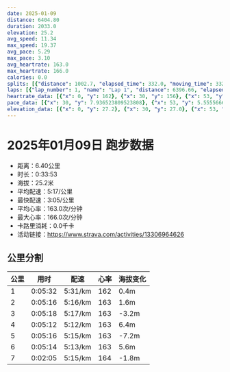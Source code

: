 ```yaml
---
date: 2025-01-09
distance: 6404.80
duration: 2033.0
elevation: 25.2
avg_speed: 11.34
max_speed: 19.37
avg_pace: 5.29
max_pace: 3.10
avg_heartrate: 163.0
max_heartrate: 166.0
calories: 0.0
splits: [{"distance": 1002.7, "elapsed_time": 332.0, "moving_time": 332.0, "average_speed": 3.02, "pace": 5.518774834437085, "average_heartrate": 162.53658536585365, "elevation_difference": 0.4, "split_number": 1}, {"distance": 997.3, "elapsed_time": 316.0, "moving_time": 316.0, "average_speed": 3.16, "pace": 5.274272151898733, "average_heartrate": 163.0, "elevation_difference": 1.6, "split_number": 2}, {"distance": 1001.7, "elapsed_time": 318.0, "moving_time": 318.0, "average_speed": 3.15, "pace": 5.291015873015873, "average_heartrate": 163.0, "elevation_difference": -3.2, "split_number": 3}, {"distance": 998.3, "elapsed_time": 312.0, "moving_time": 312.0, "average_speed": 3.2, "pace": 5.208343749999999, "average_heartrate": 163.0, "elevation_difference": 6.4, "split_number": 4}, {"distance": 1000.8, "elapsed_time": 316.0, "moving_time": 316.0, "average_speed": 3.17, "pace": 5.2576340694006305, "average_heartrate": 163.0, "elevation_difference": -7.2, "split_number": 5}, {"distance": 1000.2, "elapsed_time": 314.0, "moving_time": 314.0, "average_speed": 3.19, "pace": 5.224670846394984, "average_heartrate": 163.0, "elevation_difference": 5.6, "split_number": 6}, {"distance": 395.7, "elapsed_time": 128.0, "moving_time": 125.0, "average_speed": 3.17, "pace": 5.2576340694006305, "average_heartrate": 164.44, "elevation_difference": -1.8, "split_number": 7}]
laps: [{"lap_number": 1, "name": "Lap 1", "distance": 6396.66, "elapsed_time": 2035.0, "moving_time": 2035.0, "average_speed": 3.14, "pace": 5.307866242038216, "average_heartrate": 163.01, "max_heartrate": 166, "start_date": "2025-01-09 19:20:44+00:00", "elevation_difference": 25.2}]
heartrate_data: [{"x": 0, "y": 162}, {"x": 30, "y": 156}, {"x": 53, "y": 163}, {"x": 74, "y": 163}, {"x": 96, "y": 163}, {"x": 116, "y": 163}, {"x": 136, "y": 163}, {"x": 154, "y": 163}, {"x": 173, "y": 163}, {"x": 194, "y": 163}, {"x": 214, "y": 163}, {"x": 236, "y": 163}, {"x": 255, "y": 163}, {"x": 275, "y": 163}, {"x": 298, "y": 163}, {"x": 319, "y": 163}, {"x": 339, "y": 163}, {"x": 359, "y": 163}, {"x": 379, "y": 163}, {"x": 400, "y": 163}, {"x": 420, "y": 163}, {"x": 440, "y": 163}, {"x": 462, "y": 163}, {"x": 485, "y": 163}, {"x": 504, "y": 163}, {"x": 524, "y": 163}, {"x": 543, "y": 163}, {"x": 563, "y": 163}, {"x": 583, "y": 163}, {"x": 602, "y": 163}, {"x": 622, "y": 163}, {"x": 644, "y": 163}, {"x": 664, "y": 163}, {"x": 685, "y": 163}, {"x": 704, "y": 163}, {"x": 725, "y": 163}, {"x": 745, "y": 163}, {"x": 764, "y": 163}, {"x": 785, "y": 163}, {"x": 805, "y": 163}, {"x": 825, "y": 163}, {"x": 845, "y": 163}, {"x": 866, "y": 163}, {"x": 886, "y": 163}, {"x": 906, "y": 163}, {"x": 926, "y": 163}, {"x": 946, "y": 163}, {"x": 968, "y": 163}, {"x": 987, "y": 163}, {"x": 1008, "y": 163}, {"x": 1027, "y": 163}, {"x": 1047, "y": 163}, {"x": 1068, "y": 163}, {"x": 1088, "y": 163}, {"x": 1108, "y": 163}, {"x": 1129, "y": 163}, {"x": 1150, "y": 163}, {"x": 1170, "y": 163}, {"x": 1189, "y": 163}, {"x": 1209, "y": 163}, {"x": 1229, "y": 163}, {"x": 1249, "y": 163}, {"x": 1269, "y": 163}, {"x": 1287, "y": 163}, {"x": 1309, "y": 163}, {"x": 1329, "y": 163}, {"x": 1349, "y": 163}, {"x": 1369, "y": 163}, {"x": 1389, "y": 163}, {"x": 1408, "y": 163}, {"x": 1428, "y": 163}, {"x": 1449, "y": 163}, {"x": 1469, "y": 163}, {"x": 1490, "y": 163}, {"x": 1510, "y": 163}, {"x": 1532, "y": 163}, {"x": 1551, "y": 163}, {"x": 1572, "y": 163}, {"x": 1592, "y": 163}, {"x": 1613, "y": 163}, {"x": 1634, "y": 163}, {"x": 1655, "y": 163}, {"x": 1675, "y": 163}, {"x": 1695, "y": 163}, {"x": 1715, "y": 163}, {"x": 1734, "y": 163}, {"x": 1754, "y": 163}, {"x": 1774, "y": 163}, {"x": 1796, "y": 163}, {"x": 1815, "y": 163}, {"x": 1835, "y": 163}, {"x": 1854, "y": 163}, {"x": 1873, "y": 163}, {"x": 1893, "y": 163}, {"x": 1913, "y": 163}, {"x": 1933, "y": 163}, {"x": 1953, "y": 166}, {"x": 1974, "y": 165}, {"x": 1994, "y": 165}, {"x": 2013, "y": 165}]
pace_data: [{"x": 30, "y": 7.936523809523808}, {"x": 53, "y": 5.5555666666666665}, {"x": 74, "y": 5.341891025641025}, {"x": 96, "y": 6.587628458498024}, {"x": 116, "y": 5.19697536638603}, {"x": 136, "y": 4.761914285714285}, {"x": 154, "y": 3.6549780701754386}, {"x": 173, "y": 5.827517482517482}, {"x": 194, "y": 4.901970588235294}, {"x": 214, "y": 5.144043209876543}, {"x": 236, "y": 5.208343749999999}, {"x": 255, "y": 5.241100628930817}, {"x": 275, "y": 4.664623565631122}, {"x": 298, "y": 5.592852348993288}, {"x": 319, "y": 4.94560830860534}, {"x": 339, "y": 5.341891025641025}, {"x": 359, "y": 5.376354838709677}, {"x": 379, "y": 5.144043209876543}, {"x": 400, "y": 5.241100628930817}, {"x": 420, "y": 5.144043209876543}, {"x": 440, "y": 4.901970588235294}, {"x": 462, "y": 5.813289152424137}, {"x": 485, "y": 6.59544914918876}, {"x": 504, "y": 4.7524094667807235}, {"x": 524, "y": 5.175993788819875}, {"x": 543, "y": 5.307866242038216}, {"x": 563, "y": 5.252663094862905}, {"x": 583, "y": 5.329932842980493}, {"x": 602, "y": 5.020090361445783}, {"x": 622, "y": 4.620654283337953}, {"x": 644, "y": 6.20271678451805}, {"x": 664, "y": 5.175993788819875}, {"x": 685, "y": 6.528280454367411}, {"x": 704, "y": 5.112484662576687}, {"x": 725, "y": 6.329927838966958}, {"x": 745, "y": 5.451979064442264}, {"x": 764, "y": 5.081310975609756}, {"x": 785, "y": 5.937548984681154}, {"x": 805, "y": 4.9900299401197605}, {"x": 825, "y": 5.579745564111148}, {"x": 845, "y": 6.528280454367411}, {"x": 866, "y": 6.282208820203542}, {"x": 886, "y": 5.477062109760104}, {"x": 906, "y": 4.646417619180373}, {"x": 926, "y": 7.162311989686291}, {"x": 946, "y": 4.761914285714285}, {"x": 968, "y": 5.359067524115756}, {"x": 987, "y": 4.9900299401197605}, {"x": 1008, "y": 5.592852348993288}, {"x": 1027, "y": 5.655480149304377}, {"x": 1047, "y": 4.920785355772069}, {"x": 1068, "y": 5.208343749999999}, {"x": 1088, "y": 4.95001485001485}, {"x": 1108, "y": 5.592852348993288}, {"x": 1129, "y": 6.127463235294117}, {"x": 1150, "y": 5.537109634551495}, {"x": 1170, "y": 5.030697253244792}, {"x": 1189, "y": 4.8072396884914905}, {"x": 1209, "y": 5.518774834437085}, {"x": 1229, "y": 5.070489808335869}, {"x": 1249, "y": 4.789281609195402}, {"x": 1269, "y": 4.960327380952381}, {"x": 1287, "y": 5.175993788819875}, {"x": 1309, "y": 5.359067524115756}, {"x": 1329, "y": 4.960327380952381}, {"x": 1349, "y": 5.175993788819875}, {"x": 1369, "y": 4.873304093567251}, {"x": 1389, "y": 5.101530456075911}, {"x": 1408, "y": 5.144043209876543}, {"x": 1428, "y": 4.9900299401197605}, {"x": 1449, "y": 4.873304093567251}, {"x": 1469, "y": 4.930976331360947}, {"x": 1490, "y": 5.175993788819875}, {"x": 1510, "y": 5.307866242038216}, {"x": 1532, "y": 5.144043209876543}, {"x": 1551, "y": 4.761914285714285}, {"x": 1572, "y": 5.341891025641025}, {"x": 1592, "y": 5.274272151898733}, {"x": 1613, "y": 5.446633986928104}, {"x": 1634, "y": 4.920785355772069}, {"x": 1655, "y": 5.307866242038216}, {"x": 1675, "y": 5.030697253244792}, {"x": 1695, "y": 5.020090361445783}, {"x": 1715, "y": 5.274272151898733}, {"x": 1734, "y": 4.901970588235294}, {"x": 1754, "y": 4.960327380952381}, {"x": 1774, "y": 5.376354838709677}, {"x": 1796, "y": 4.816965317919075}, {"x": 1815, "y": 5.274272151898733}, {"x": 1835, "y": 5.144043209876543}, {"x": 1854, "y": 4.578763736263736}, {"x": 1873, "y": 5.096850152905199}, {"x": 1893, "y": 4.761914285714285}, {"x": 1913, "y": 4.816965317919075}, {"x": 1933, "y": 5.376354838709677}, {"x": 1953, "y": 5.123486012911158}, {"x": 1974, "y": 5.952392857142857}, {"x": 1994, "y": 5.144043209876543}, {"x": 2013, "y": 4.734857954545454}]
elevation_data: [{"x": 0, "y": 27.2}, {"x": 30, "y": 27.0}, {"x": 53, "y": 27.0}, {"x": 74, "y": 26.8}, {"x": 96, "y": 26.8}, {"x": 116, "y": 26.8}, {"x": 136, "y": 27.0}, {"x": 154, "y": 27.0}, {"x": 173, "y": 26.2}, {"x": 194, "y": 25.0}, {"x": 214, "y": 25.2}, {"x": 236, "y": 25.0}, {"x": 255, "y": 24.6}, {"x": 275, "y": 25.0}, {"x": 298, "y": 26.2}, {"x": 319, "y": 27.0}, {"x": 339, "y": 27.8}, {"x": 359, "y": 29.0}, {"x": 379, "y": 30.2}, {"x": 400, "y": 31.2}, {"x": 420, "y": 31.6}, {"x": 440, "y": 32.0}, {"x": 462, "y": 32.8}, {"x": 485, "y": 32.8}, {"x": 504, "y": 31.8}, {"x": 524, "y": 31.6}, {"x": 543, "y": 31.4}, {"x": 563, "y": 31.0}, {"x": 583, "y": 31.0}, {"x": 602, "y": 31.2}, {"x": 622, "y": 30.8}, {"x": 644, "y": 29.4}, {"x": 664, "y": 28.8}, {"x": 685, "y": 28.2}, {"x": 704, "y": 27.6}, {"x": 725, "y": 27.0}, {"x": 745, "y": 26.8}, {"x": 764, "y": 27.0}, {"x": 785, "y": 27.2}, {"x": 805, "y": 27.0}, {"x": 825, "y": 26.8}, {"x": 845, "y": 25.6}, {"x": 866, "y": 24.2}, {"x": 886, "y": 25.0}, {"x": 906, "y": 25.2}, {"x": 926, "y": 25.0}, {"x": 946, "y": 25.0}, {"x": 968, "y": 26.0}, {"x": 987, "y": 27.0}, {"x": 1008, "y": 27.6}, {"x": 1027, "y": 28.8}, {"x": 1047, "y": 30.0}, {"x": 1068, "y": 31.0}, {"x": 1088, "y": 31.2}, {"x": 1108, "y": 31.8}, {"x": 1129, "y": 33.0}, {"x": 1150, "y": 32.8}, {"x": 1170, "y": 31.8}, {"x": 1189, "y": 31.6}, {"x": 1209, "y": 31.4}, {"x": 1229, "y": 31.4}, {"x": 1249, "y": 31.4}, {"x": 1269, "y": 32.0}, {"x": 1287, "y": 32.2}, {"x": 1309, "y": 30.0}, {"x": 1329, "y": 28.6}, {"x": 1349, "y": 28.2}, {"x": 1369, "y": 27.6}, {"x": 1389, "y": 27.0}, {"x": 1408, "y": 27.2}, {"x": 1428, "y": 27.4}, {"x": 1449, "y": 27.4}, {"x": 1469, "y": 27.2}, {"x": 1490, "y": 26.8}, {"x": 1510, "y": 26.4}, {"x": 1532, "y": 25.6}, {"x": 1551, "y": 25.4}, {"x": 1572, "y": 25.0}, {"x": 1592, "y": 25.0}, {"x": 1613, "y": 25.2}, {"x": 1634, "y": 26.0}, {"x": 1655, "y": 26.8}, {"x": 1675, "y": 28.0}, {"x": 1695, "y": 28.8}, {"x": 1715, "y": 29.8}, {"x": 1734, "y": 30.6}, {"x": 1754, "y": 31.2}, {"x": 1774, "y": 31.8}, {"x": 1796, "y": 32.6}, {"x": 1815, "y": 32.6}, {"x": 1835, "y": 32.0}, {"x": 1854, "y": 32.0}, {"x": 1873, "y": 31.6}, {"x": 1893, "y": 31.0}, {"x": 1913, "y": 30.8}, {"x": 1933, "y": 31.0}, {"x": 1953, "y": 31.2}, {"x": 1974, "y": 30.2}, {"x": 1994, "y": 30.0}, {"x": 2013, "y": 29.4}]
---
```


# 2025年01月09日 跑步数据

- 距离：6.40公里
- 时长：0:33:53
- 海拔：25.2米
- 平均配速：5:17/公里
- 最快配速：3:05/公里
- 平均心率：163.0次/分钟
- 最大心率：166.0次/分钟
- 卡路里消耗：0.0千卡
- 活动链接：https://www.strava.com/activities/13306964626

## 公里分割

| 公里 | 用时 | 配速 | 心率 | 海拔变化 |
|------|------|------|------|------|
| 1 | 0:05:32 | 5:31/km | 162 | 0.4m |
| 2 | 0:05:16 | 5:16/km | 163 | 1.6m |
| 3 | 0:05:18 | 5:17/km | 163 | -3.2m |
| 4 | 0:05:12 | 5:12/km | 163 | 6.4m |
| 5 | 0:05:16 | 5:15/km | 163 | -7.2m |
| 6 | 0:05:14 | 5:13/km | 163 | 5.6m |
| 7 | 0:02:05 | 5:15/km | 164 | -1.8m |

